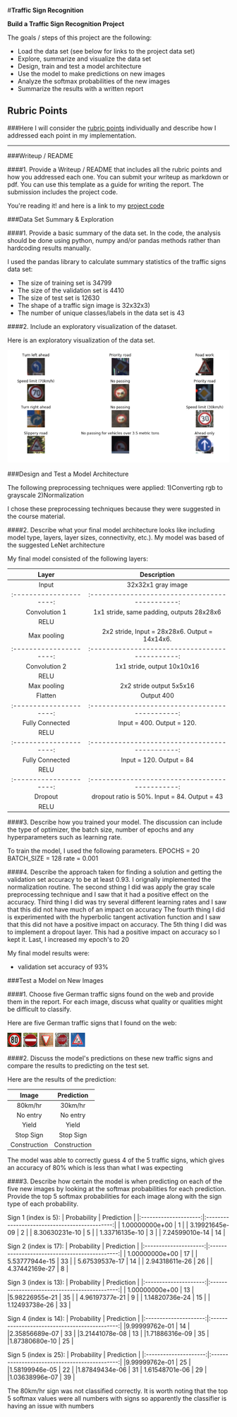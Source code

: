#**Traffic Sign Recognition** 


**Build a Traffic Sign Recognition Project**

The goals / steps of this project are the following:
* Load the data set (see below for links to the project data set)
* Explore, summarize and visualize the data set
* Design, train and test a model architecture
* Use the model to make predictions on new images
* Analyze the softmax probabilities of the new images
* Summarize the results with a written report


[//]: # (Image References)

[image1]: ./my_new_images/dataVis.png "Visualization"
[image2]: ./my_new_images/1.png "Traffic Sign 1"
[image3]: ./my_new_images/2.png "Traffic Sign 2"
[image4]: ./my_new_images/3.png "Traffic Sign 3"
[image5]: ./my_new_images/4.png "Traffic Sign 4"
[image6]: ./my_new_images/5.png "Traffic Sign 5"

## Rubric Points
###Here I will consider the [rubric points](https://review.udacity.com/#!/rubrics/481/view) individually and describe how I addressed each point in my implementation.  

---
###Writeup / README

####1. Provide a Writeup / README that includes all the rubric points and how you addressed each one. You can submit your writeup as markdown or pdf. You can use this template as a guide for writing the report. The submission includes the project code.

You're reading it! and here is a link to my [project code](https://github.com/humenay/udacity/CarND-Traffic-Sign-Classifier-Project/blob/master/Traffic_Sign_Classifier.ipynb)

###Data Set Summary & Exploration

####1. Provide a basic summary of the data set. In the code, the analysis should be done using python, numpy and/or pandas methods rather than hardcoding results manually.

I used the pandas library to calculate summary statistics of the traffic
signs data set:

* The size of training set is 34799
* The size of the validation set is 4410
* The size of test set is 12630
* The shape of a traffic sign image is 32x32x3)
* The number of unique classes/labels in the data set is 43


####2. Include an exploratory visualization of the dataset.

Here is an exploratory visualization of the data set. 

![alt text][image1]

###Design and Test a Model Architecture

The following preprocessing techniques were applied:
1)Converting rgb to grayscale
2)Normalization

I chose these preprocessing techniques because they were suggested in the course material. 


####2. Describe what your final model architecture looks like including model type, layers, layer sizes, connectivity, etc.). My model was based of the suggested LeNet architecture

My final model consisted of the following layers:

| Layer         		|     Description	        					| 
|:---------------------:|:---------------------------------------------:| 
| Input         		| 32x32x1 gray image   							| 
|:---------------------:|:---------------------------------------------:|
| Convolution 1     	| 1x1 stride, same padding, outputs 28x28x6 	|
| RELU					|												|
| Max pooling	      	| 2x2 stride, Input = 28x28x6. Output = 14x14x6.|
|:---------------------:|:---------------------------------------------:|
| Convolution 2	        | 1x1 stride, output 10x10x16      			    |
| RELU		            | 									            |
| Max pooling	      	| 2x2 stride output 5x5x16                      |
| Flatten					| 	Output 400								|
|:---------------------:|:---------------------------------------------:|
| Fully Connected		| Input = 400. Output = 120.                    |
| RELU		            | 									            |
|:---------------------:|:---------------------------------------------:|
| Fully Connected		| Input = 120. Output = 84                      |
| RELU		            | 									            |
|:---------------------:|:---------------------------------------------:|
| Dropout		| dropout ratio is 50%. Input = 84. Output = 43         |
| RELU		            | 									            |


 


####3. Describe how you trained your model. The discussion can include the type of optimizer, the batch size, number of epochs and any hyperparameters such as learning rate.

To train the model, I used the following parameters.
EPOCHS = 20
BATCH_SIZE = 128
rate = 0.001

####4. Describe the approach taken for finding a solution and getting the validation set accuracy to be at least 0.93. 
I orignally implemented the normalization routine. 
The second sthing I did was apply the gray scale preprocessing technique and I saw that it had a positive effect on the accuracy.
Third thing I did was try several different learning rates and I saw that this did not have much of an impact on accuracy
The fourth thing I did is experimented with the hyperbolic tangent activation function and I saw that this did not have a positive impact on accuracy. 
The 5th thing I did was to implement a dropout layer. This had a positive impact on accuracy so I kept it. 
Last, I increased my epoch's to 20


My final model results were:
* validation set accuracy of 93%



###Test a Model on New Images

####1. Choose five German traffic signs found on the web and provide them in the report. For each image, discuss what quality or qualities might be difficult to classify.

Here are five German traffic signs that I found on the web:

![alt text][image2] ![alt text][image3] ![alt text][image4] 
![alt text][image5] ![alt text][image6]



####2. Discuss the model's predictions on these new traffic signs and compare the results to predicting on the test set. 

Here are the results of the prediction:

| Image			        |     Prediction	        					| 
|:---------------------:|:---------------------------------------------:| 
| 80km/hr      		    | 30km/hr   									| 
| No entry     			| No entry 										|
| Yield					| Yield											|
| Stop Sign	      		| Stop Sign					 				|
| Construction			| Construction      							|


The model was able to correctly guess 4 of the 5 traffic signs, which gives an accuracy of 80% which is less than what I was expecting

####3. Describe how certain the model is when predicting on each of the five new images by looking at the softmax probabilities for each prediction. Provide the top 5 softmax probabilities for each image along with the sign type of each probability. 



Sign 1 (index is 5):
| Probability         	|     Prediction	        					| 
|:---------------------:|:---------------------------------------------:| 
| 1.00000000e+00         			| 1   									| 
| 3.19921645e-09     				| 2 										|
| 8.30630231e-10					| 5											|
| 1.33716135e-10	      			| 3					 				|
| 7.24599010e-14				    | 14      							|

Sign 2 (index is 17):
| Probability         	|     Prediction	        					| 
|:---------------------:|:---------------------------------------------:| 
| 1.00000000e+00         			| 17   									| 
| 5.53777944e-15     				| 33 										|
| 5.67539537e-17					| 14											|
| 2.94318611e-26	      			| 26					 				|
| 4.37442169e-27				    | 8      							|

Sign 3 (index is 13):
| Probability         	|     Prediction	        					| 
|:---------------------:|:---------------------------------------------:| 
| 1.00000000e+00         			| 13   									| 
|5.98226955e-21     				| 35 										|
| 4.96197377e-21					| 9											|
| 1.14820736e-24	      			| 15					 				|
| 1.12493738e-26				    | 33      							|

Sign 4 (index is 14):
| Probability         	|     Prediction	        					| 
|:---------------------:|:---------------------------------------------:| 
|9.99999762e-01         			| 14   									| 
|2.35856689e-07     				| 33 										|
|3.21441078e-08					| 13										|
|1.71886316e-09	      			| 35					 				|
|1.87380680e-10				    | 25      							|

Sign 5 (index is 25):
| Probability         	|     Prediction	        					| 
|:---------------------:|:---------------------------------------------:| 
|9.99999762e-01         			| 25   									| 
|1.58199946e-05     				| 22 										|
|1.87849434e-06					| 31										|
1.61548701e-06	      			| 29					 				|
|1.03638996e-07				    | 39      							|

The 80km/hr sign was not classified correctly. It is worth noting that the top 5 softmax values were all numbers with signs so apparently 
the classifier is having an issue with numbers


